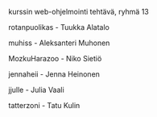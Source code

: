 kurssin web-ohjelmointi tehtävä, ryhmä 13


rotanpuolikas - Tuukka Alatalo

muhiss - Aleksanteri Muhonen

MozkuHarazoo - Niko Sietiö

jennaheii - Jenna Heinonen

jjulle - Julia Vaali

tatterzoni - Tatu Kulin
